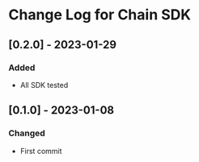 # Change Log for Chain SDK

## [0.2.0] - 2023-01-29

### Added

- All SDK tested

## [0.1.0] - 2023-01-08

### Changed

- First commit
